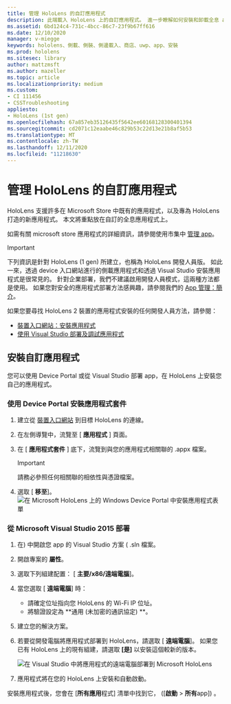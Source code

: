 ```yaml
---
title: 管理 HoloLens 的自訂應用程式
description: 此端載入 HoloLens 上的自訂應用程式。 進一步瞭解如何安裝和卸載全息 app。
ms.assetid: 6bd124c4-731c-4bcc-86c7-23f9b67ff616
ms.date: 12/10/2020
manager: v-miegge
keywords: hololens、側載、側裝、側邊載入、商店、uwp、app、安裝
ms.prod: hololens
ms.sitesec: library
author: mattzmsft
ms.author: mazeller
ms.topic: article
ms.localizationpriority: medium
ms.custom:
- CI 111456
- CSSTroubleshooting
appliesto:
- HoloLens (1st gen)
ms.openlocfilehash: 67a857eb35126435f5642ee60168128300401394
ms.sourcegitcommit: cd2071c12eaabe46c829b53c22d13e21b8af5b53
ms.translationtype: MT
ms.contentlocale: zh-TW
ms.lasthandoff: 12/11/2020
ms.locfileid: "11218630"
---
```

# 管理 HoloLens 的自訂應用程式

HoloLens 支援許多在 Microsoft Store 中既有的應用程式，以及專為 HoloLens 打造的新應用程式。 本文將重點放在自訂的全息應用程式上。  

如需有關 microsoft store 應用程式的詳細資訊，請參閱使用市集中 [管理 app](holographic-store-apps.md)。

> [!IMPORTANT]
> 下列資訊是針對 HoloLens (1 gen) 所建立，也稱為 HoloLens 開發人員版。 如此一來，透過 device 入口網站進行的側載應用程式和透過 Visual Studio 安裝應用程式是很常見的。 針對企業部署，我們不建議啟用開發人員模式，這兩種方法都是使用。 如果您對安全的應用程式部署方法感興趣，請參閱我們的 [App 管理：簡介](app-deploy-overview.md)。
>
> 如果您要尋找 HoloLens 2 裝置的應用程式安裝的任何開發人員方法，請參閱：
> - [裝置入口網站：安裝應用程式](https://docs.microsoft.com/windows/mixed-reality/develop/platform-capabilities-and-apis/using-the-windows-device-portal#installing-an-app)
> - [使用 Visual Studio 部署及調試應用程式](https://docs.microsoft.com/windows/mixed-reality/develop/platform-capabilities-and-apis/using-visual-studio)

## 安裝自訂應用程式

您可以使用 Device Portal 或從 Visual Studio 部署 app，在 HoloLens 上安裝您自己的應用程式。

### 使用 Device Portal 安裝應用程式套件

1. 建立從 [裝置入口網站](https://docs.microsoft.com/windows/mixed-reality/using-the-windows-device-portal) 到目標 HoloLens 的連線。
1. 在左側導覽中，流覽至 [ **應用程式** ] 頁面。
1. 在 [ **應用程式套件** ] 底下，流覽到與您的應用程式相關聯的 .appx 檔案。
   > [!IMPORTANT]
   > 請務必參照任何相關聯的相依性與憑證檔案。

1. 選取 [ **移至**]。
   ![在 Microsoft HoloLens 上的 Windows Device Portal 中安裝應用程式表單](images/deviceportal-appmanager.jpg)

### 從 Microsoft Visual Studio 2015 部署

1. 在) 中開啟您 app 的 Visual Studio 方案 ( .sln 檔案。
1. 開啟專案的 **屬性**。
1. 選取下列組建配置： [ **主要/x86/遠端電腦**]。
1. 當您選取 [ **遠端電腦**] 時：
   - 請確定位址指向您 HoloLens 的 Wi-Fi IP 位址。
   - 將驗證設定為 **通用 (未加密的通訊協定) **。
1. 建立您的解決方案。
1. 若要從開發電腦將應用程式部署到 HoloLens，請選取 [ **遠端電腦**]。 如果您已有 HoloLens 上的現有組建，請選取 **[是]** 以安裝這個較新的版本。  

   ![在 Visual Studio 中將應用程式的遠端電腦部署到 Microsoft HoloLens](images/vs2015-remotedeployment.jpg)  
1. 應用程式將在您的 HoloLens 上安裝和自動啟動。

安裝應用程式後，您會在 [**所有應用**程式] 清單中找到它， ([**啟動**  >  **所有**app]) 。
